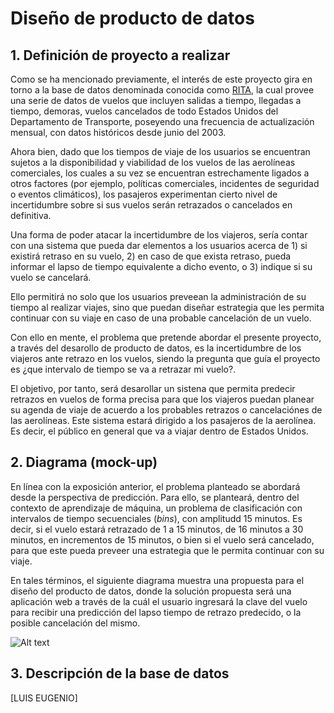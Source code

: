 # Diseño de producto de datos

## 1. Definición de proyecto a realizar

Como se ha mencionado previamente, el interés de este proyecto gira en torno a la base de datos denominada conocida como [RITA](http://stat-computing.org/dataexpo/2009/the-data.html), la cual provee una serie de datos de vuelos que incluyen salidas a tiempo, llegadas a tiempo, demoras, vuelos cancelados de todo Estados Unidos del Departamento de Transporte, poseyendo una frecuencia de actualización mensual, con datos históricos desde junio del 2003.

Ahora bien, dado que los tiempos de viaje de los usuarios se encuentran sujetos a la disponibilidad y viabilidad de los vuelos de las aerolíneas comerciales, los cuales a su vez se encuentran estrechamente ligados a otros factores (por ejemplo, políticas comerciales, incidentes de seguridad o eventos climáticos), los pasajeros experimentan cierto nivel de incertidumbre sobre si sus vuelos serán retrazados o cancelados en definitiva.

Una forma de poder atacar la incertidumbre de los viajeros, sería contar con una sistema que pueda dar elementos a los usuarios acerca de 1) si existirá retraso en su vuelo, 2) en caso de que exista retraso, pueda informar el lapso de tiempo  equivalente a dicho evento, o 3) indique si su vuelo se cancelará. 

Ello permitirá no solo que los usuarios preveean la administración de su tiempo al realizar viajes, sino que puedan diseñar estrategia que les permita continuar con su viaje en caso de una probable cancelación de un vuelo.

Con ello en mente, el problema que pretende abordar el presente proyecto, a través del desarollo de producto de datos, es la incertidumbre de los viajeros ante retrazo en los vuelos, siendo la pregunta que guía el proyecto es ¿que intervalo de tiempo se va a retrazar mi vuelo?.

El objetivo, por tanto, será desarollar un sistena que permita predecir retrazos en vuelos de forma precisa para que los viajeros puedan planear su agenda de viaje de acuerdo a los probables retrazos o cancelaciónes de las aerolíneas. Este sistema estará dirigido a los pasajeros de la aerolínea. Es decir, el público en general que va a viajar dentro de Estados Unidos. 

## 2. Diagrama (mock-up)

En línea con la exposición anterior, el problema planteado se abordará desde la perspectiva de predicción. Para ello, se planteará, dentro del contexto de aprendizaje de máquina, un problema de clasificación con intervalos de tiempo secuenciales (*bins*), con amplitudd 15 minutos. Es decir, si el vuelo estará retrazado de 1 a 15 minutos, de 16 minutos a 30 minutos, en incrementos de 15 minutos, o bien si el vuelo será cancelado, para que este pueda preveer una estrategia que le permita continuar con su viaje.

En tales términos, el siguiente diagrama muestra una propuesta para el diseño del producto de datos, donde la solución propuesta será una aplicación web a través de la cuál el usuario ingresará la clave del vuelo para recibir una predicción del lapso tiempo de retrazo predecido, o la posible cancelación del mismo.

![Alt text](Imagenes/disenyo.png?raw=true "Title")


## 3. Descripción de la base de datos

[LUIS EUGENIO]
